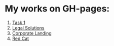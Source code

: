 # My works on GH-pages:
1) <a href="https://hepbotpett.github.io/web-respository/Task1/index.html" target="_blank">Task 1</a>
2) <a href="https://hepbotpett.github.io/web-respository/Legal-Solutions/index1.html" target="_blank">Legal Solutions</a>
3) <a href="https://hepbotpett.github.io/web-respository/Corporate-Landing/index.html" target="_blank">Corporate Landing</a>
4) <a href="https://hepbotpett.github.io/web-respository/Red-Cat/index.html" target="_blank">Red Cat</a>
